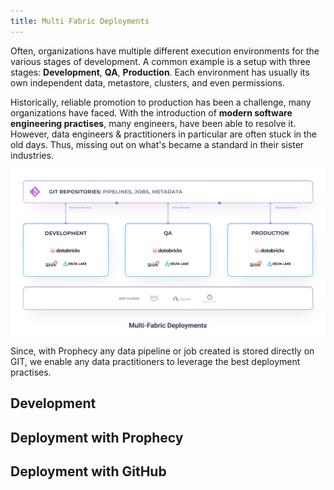 ```yaml
---
title: Multi Fabric Deployments
---
```


Often, organizations have multiple different execution environments for the various stages of development. A common
example is a setup with three stages: **Development**, **QA**, **Production**. Each environment has usually its own
independent data, metastore, clusters, and even permissions.

Historically, reliable promotion to production has been a challenge, many organizations have faced. With the
introduction of **modern software engineering practises**, many engineers, have been able to resolve it. However, data
engineers & practitioners in particular are often stuck in the old days. Thus, missing out on what's became a standard
in their sister industries.

![Data Pipeline](img/multi-fabric-deployments/dev-qa-prod.png)

Since, with Prophecy any data pipeline or job created is stored directly on GIT, we enable any data practitioners
to leverage the best deployment practises.

## Development

## Deployment with Prophecy



## Deployment with GitHub


